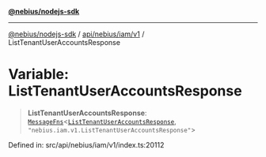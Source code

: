 [**@nebius/nodejs-sdk**](../../../../../README.md)

---

[@nebius/nodejs-sdk](../../../../../README.md) / [api/nebius/iam/v1](../README.md) / ListTenantUserAccountsResponse

# Variable: ListTenantUserAccountsResponse

> **ListTenantUserAccountsResponse**: [`MessageFns`](../../../../../runtime/protos/core/interfaces/MessageFns.md)\<[`ListTenantUserAccountsResponse`](../interfaces/ListTenantUserAccountsResponse.md), `"nebius.iam.v1.ListTenantUserAccountsResponse"`\>

Defined in: src/api/nebius/iam/v1/index.ts:20112
